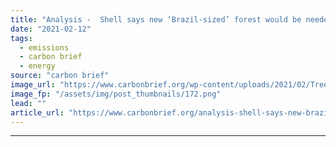 ```yaml
---
title: "Analysis -  Shell says new ‘Brazil-sized’ forest would be needed to meet 1.5C climate goal"
date: "2021-02-12"
tags: 
  - emissions
  - carbon brief
  - energy
source: "carbon brief"
image_url: "https://www.carbonbrief.org/wp-content/uploads/2021/02/Tree-planting-in-Shanxi-province-583x372.png"
image_fp: "/assets/img/post_thumbnails/172.png"
lead: ""
article_url: "https://www.carbonbrief.org/analysis-shell-says-new-brazil-sized-forest-would-be-needed-to-meet-1-5c-climate-goal"
---
```


---
